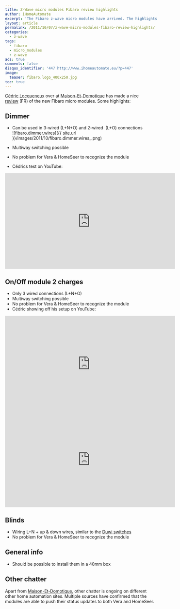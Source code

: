 ```yaml
---
title: Z-Wave micro modules Fibaro review highlights
author: iHomeAutomate
excerpt: 'The Fibaro z-wave micro modules have arrived. The highlights of the initial test(s) are summarized in this article.'
layout: article
permalink: /2011/10/07/z-wave-micro-modules-fibaro-review-highlights/
categories:
  - z-wave
tags:
  - fibaro
  - micro_modules
  - z-wave
ads: true
comments: false
disqus_identifier: '447 http://www.ihomeautomate.eu/?p=447'
image:
  teaser: fibaro.logo_400x250.jpg
toc: true
---
```

[ Cédric Locqueneux][1] over at [Maison-Et-Domotique][2] has made a nice [review][3] (FR) of the new Fibaro micro modules. Some highlights:

## Dimmer  
* Can be used in 3-wired (L+N+O) and 2-wired  (L+O) connections  
![fibaro.dimmer.wires]({{ site.url }}/images/2011/10/fibaro.dimmer.wires_.png)<br/>
    
* Multiway switching possible  
* No problem for Vera & HomeSeer to recognize the module  
* Cédrics test on YouTube:
  
<iframe width="560" height="315" src="https://www.youtube.com/embed/ZdOmDop1rkc" frameborder="0"></iframe>
    
## On/Off module 2 charges  
* Only 3 wired connections (L+N+O)  
* Multiway switching possible  
* No problem for Vera & HomeSeer to recognize the module  
* Cédric showing off his setup on YouTube:

<iframe width="560" height="315" src="https://www.youtube.com/embed/7UKWjEDO_A4" frameborder="0"></iframe><br/>

<iframe width="560" height="315" src="https://www.youtube.com/embed/mxUb7X-gXAs" frameborder="0"></iframe>
    
## Blinds  
* Wiring L+N + up & down wires, similar to the [Duwi switches][5]  
* No problem for Vera & HomeSeer to recognize the module
## General info
* Should be possible to install them in a 40mm box

## Other chatter
Apart from [Maison-Et-Domotique][2], other chatter is ongoing on different other home automation sites. Multiple sources have confirmed that the modules are able to push their status updates to both Vera and HomeSeer.

 [1]: http://www.maison-et-domotique.com/author/cedriclocqueneux/
 [2]: http://www.maison-et-domotique.com
 [3]: http://www.maison-et-domotique.com/2011/10/07/zwave-test-des-micro-modules-fibaro/
 [4]: http://www.ihomeautomate.eu/wp-content/uploads/2011/10/fibaro.dimmer.wires_.png
 [5]: http://www.duewi.de/index.php?productid=37344
